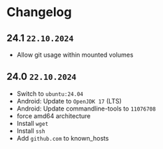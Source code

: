 # Changelog

## 24.1 `22.10.2024`

- Allow git usage within mounted volumes

## 24.0 `22.10.2024`

- Switch to `ubuntu:24.04`
- Android: Update to `OpenJDK 17` (LTS)
- Android: Update commandline-tools to `11076708`
- force amd64 architecture
- Install `wget`
- Install `ssh`
- Add `github.com` to known_hosts
